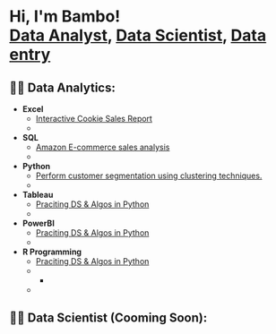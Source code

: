 <h1>Hi, I'm Bambo! <br/><a href="https://github.com/packagedata">Data Analyst</a>, <a href="https://www.linkedin.com/in/olabambooladipo/">Data Scientist</a>, <a href="https://www.youtube.com/c/joshmadakor">Data entry</a></h1>

<h2>👨‍💻 Data Analytics:</h2>

- <b>Excel</b>
  - [Interactive Cookie Sales Report](https://github.com/packagedata/Excel-Projects/blob/main/Excel%20Interactive%20Dashboard%20for%20porfolio.xlsx)
  - 
- <b>SQL</b>
  - [Amazon E-commerce sales analysis](https://github.com/packagedata/Amazon-E-commerce-sales-analysis--SQL-Data-Analyst.git)
  - 
- <b>Python</b>
  - [Perform customer segmentation using clustering techniques.](https://github.com/packagedata/Customer-Segmentation-using-K-Means-Clustering-python---Data-Analyst-.git)
  - 
- <b>Tableau</b>
  - [Praciting DS & Algos in Python](https://github.com/joshmadakor1/Algorithms-Practice)
  - 
- <b>PowerBI</b>
  - [Praciting DS & Algos in Python](https://github.com/joshmadakor1/Algorithms-Practice)
  - 
- <b>R Programming</b>
  - [Praciting DS & Algos in Python](https://github.com/joshmadakor1/Algorithms-Practice)
  - -
  - 
 
<h2>👨‍💻 Data Scientist (Cooming Soon):</h2>
 


